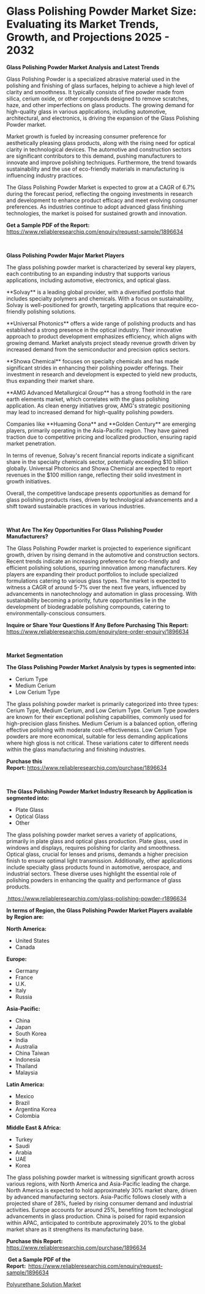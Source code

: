 <p><h1>Glass Polishing Powder Market Size: Evaluating its Market Trends, Growth, and Projections 2025 - 2032</h1></p><p><strong>Glass Polishing Powder Market Analysis and Latest Trends</strong></p>
<p><p>Glass Polishing Powder is a specialized abrasive material used in the polishing and finishing of glass surfaces, helping to achieve a high level of clarity and smoothness. It typically consists of fine powder made from silica, cerium oxide, or other compounds designed to remove scratches, haze, and other imperfections on glass products. The growing demand for high-quality glass in various applications, including automotive, architectural, and electronics, is driving the expansion of the Glass Polishing Powder market.</p><p>Market growth is fueled by increasing consumer preference for aesthetically pleasing glass products, along with the rising need for optical clarity in technological devices. The automotive and construction sectors are significant contributors to this demand, pushing manufacturers to innovate and improve polishing techniques. Furthermore, the trend towards sustainability and the use of eco-friendly materials in manufacturing is influencing industry practices. </p><p>The Glass Polishing Powder Market is expected to grow at a CAGR of 6.7% during the forecast period, reflecting the ongoing investments in research and development to enhance product efficacy and meet evolving consumer preferences. As industries continue to adopt advanced glass finishing technologies, the market is poised for sustained growth and innovation.</p></p>
<p><strong>Get a Sample PDF of the Report:&nbsp;</strong> <a href="https://www.reliableresearchiq.com/enquiry/request-sample/1896634?utm_campaign=3299&utm_medium=2&utm_source=Github&utm_content=ia&utm_term=02042025&utm_id=glass-polishing-powder">https://www.reliableresearchiq.com/enquiry/request-sample/1896634</a></p>
<p>&nbsp;</p>
<p><strong>Glass Polishing Powder Major Market Players</strong></p>
<p><p>The glass polishing powder market is characterized by several key players, each contributing to an expanding industry that supports various applications, including automotive, electronics, and optical glass. </p><p>**Solvay** is a leading global provider, with a diversified portfolio that includes specialty polymers and chemicals. With a focus on sustainability, Solvay is well-positioned for growth, targeting applications that require eco-friendly polishing solutions. </p><p>**Universal Photonics** offers a wide range of polishing products and has established a strong presence in the optical industry. Their innovative approach to product development emphasizes efficiency, which aligns with growing demand. Market analysts project steady revenue growth driven by increased demand from the semiconductor and precision optics sectors.</p><p>**Showa Chemical** focuses on specialty chemicals and has made significant strides in enhancing their polishing powder offerings. Their investment in research and development is expected to yield new products, thus expanding their market share.</p><p>**AMG Advanced Metallurgical Group** has a strong foothold in the rare earth elements market, which correlates with the glass polishing application. As clean energy initiatives grow, AMG's strategic positioning may lead to increased demand for high-quality polishing powders.</p><p>Companies like **Huaming Gona** and **Golden Century** are emerging players, primarily operating in the Asia-Pacific region. They have gained traction due to competitive pricing and localized production, ensuring rapid market penetration.</p><p>In terms of revenue, Solvay's recent financial reports indicate a significant share in the specialty chemicals sector, potentially exceeding $10 billion globally. Universal Photonics and Showa Chemical are expected to report revenues in the $100 million range, reflecting their solid investment in growth initiatives. </p><p>Overall, the competitive landscape presents opportunities as demand for glass polishing products rises, driven by technological advancements and a shift toward sustainable practices in various industries.</p></p>
<p>&nbsp;</p>
<p><strong>What Are The Key Opportunities For Glass Polishing Powder Manufacturers?</strong></p>
<p><p>The Glass Polishing Powder market is projected to experience significant growth, driven by rising demand in the automotive and construction sectors. Recent trends indicate an increasing preference for eco-friendly and efficient polishing solutions, spurring innovation among manufacturers. Key players are expanding their product portfolios to include specialized formulations catering to various glass types. The market is expected to witness a CAGR of around 5-7% over the next five years, influenced by advancements in nanotechnology and automation in glass processing. With sustainability becoming a priority, future opportunities lie in the development of biodegradable polishing compounds, catering to environmentally-conscious consumers.</p></p>
<p><strong>Inquire or Share Your Questions If Any Before Purchasing This Report:</strong> <a href="https://www.reliableresearchiq.com/enquiry/pre-order-enquiry/1896634?utm_campaign=3299&utm_medium=2&utm_source=Github&utm_content=ia&utm_term=02042025&utm_id=glass-polishing-powder">https://www.reliableresearchiq.com/enquiry/pre-order-enquiry/1896634</a></p>
<p>&nbsp;</p>
<p><strong>Market Segmentation</strong></p>
<p><strong>The Glass Polishing Powder Market Analysis by types is segmented into:</strong></p>
<p><ul><li>Cerium Type</li><li>Medium Cerium</li><li>Low Cerium Type</li></ul></p>
<p><p>The glass polishing powder market is primarily categorized into three types: Cerium Type, Medium Cerium, and Low Cerium Type. Cerium Type powders are known for their exceptional polishing capabilities, commonly used for high-precision glass finishes. Medium Cerium is a balanced option, offering effective polishing with moderate cost-effectiveness. Low Cerium Type powders are more economical, suitable for less demanding applications where high gloss is not critical. These variations cater to different needs within the glass manufacturing and finishing industries.</p></p>
<p><strong>Purchase this Report:&nbsp;</strong><a href="https://www.reliableresearchiq.com/purchase/1896634?utm_campaign=3299&utm_medium=2&utm_source=Github&utm_content=ia&utm_term=02042025&utm_id=glass-polishing-powder">https://www.reliableresearchiq.com/purchase/1896634</a></p>
<p>&nbsp;</p>
<p><strong>The Glass Polishing Powder Market Industry Research by Application is segmented into:</strong></p>
<p><ul><li>Plate Glass</li><li>Optical Glass</li><li>Other</li></ul></p>
<p><p>The glass polishing powder market serves a variety of applications, primarily in plate glass and optical glass production. Plate glass, used in windows and displays, requires polishing for clarity and smoothness. Optical glass, crucial for lenses and prisms, demands a higher precision finish to ensure optimal light transmission. Additionally, other applications include specialty glass products found in automotive, aerospace, and industrial sectors. These diverse uses highlight the essential role of polishing powders in enhancing the quality and performance of glass products.</p></p>
<p><a href="https://www.reliableresearchiq.com/glass-polishing-powder-r1896634?utm_campaign=3299&utm_medium=2&utm_source=Github&utm_content=ia&utm_term=02042025&utm_id=glass-polishing-powder">&nbsp;https://www.reliableresearchiq.com/glass-polishing-powder-r1896634</a></p>
<p><strong>In terms of Region, the Glass Polishing Powder Market Players available by Region are:</strong></p>
<p>
    <p> <strong> North America: </strong>
        <ul>
            <li>United States</li>
            <li>Canada</li>
        </ul>
        </p> 
    <p> <strong> Europe: </strong>
        <ul>
            <li>Germany</li>
            <li>France</li>
            <li>U.K.</li>
            <li>Italy</li>
            <li>Russia</li>
        </ul>
        </p> 
    <p> <strong> Asia-Pacific: </strong>
        <ul>
            <li>China</li>
            <li>Japan</li>
            <li>South Korea</li>
            <li>India</li>
            <li>Australia</li>
            <li>China Taiwan</li>
            <li>Indonesia</li>
            <li>Thailand</li>
            <li>Malaysia</li>
        </ul>
        </p> 
    <p> <strong> Latin America: </strong>
        <ul>
            <li>Mexico</li>
            <li>Brazil</li>
            <li>Argentina Korea</li>
            <li>Colombia</li>
        </ul>
        </p> 
    <p> <strong> Middle East & Africa: </strong>
        <ul>
            <li>Turkey</li>
            <li>Saudi</li>
            <li>Arabia</li>
            <li>UAE</li>
            <li>Korea</li>
        </ul>
    </p>
    </p>
<p><p>The glass polishing powder market is witnessing significant growth across various regions, with North America and Asia-Pacific leading the charge. North America is expected to hold approximately 30% market share, driven by advanced manufacturing sectors. Asia-Pacific follows closely with a projected share of 28%, fueled by rising consumer demand and industrial activities. Europe accounts for around 25%, benefiting from technological advancements in glass production. China is poised for rapid expansion within APAC, anticipated to contribute approximately 20% to the global market share as it strengthens its manufacturing base.</p></p>
<p><strong>Purchase this Report: </strong><a href="https://www.reliableresearchiq.com/purchase/1896634?utm_campaign=3299&utm_medium=2&utm_source=Github&utm_content=ia&utm_term=02042025&utm_id=glass-polishing-powder">https://www.reliableresearchiq.com/purchase/1896634</a></p>
<p>&nbsp;<strong>Get a Sample PDF of the Report:&nbsp;&nbsp;</strong><a href="https://www.reliableresearchiq.com/enquiry/request-sample/1896634?utm_campaign=3299&utm_medium=2&utm_source=Github&utm_content=ia&utm_term=02042025&utm_id=glass-polishing-powder">https://www.reliableresearchiq.com/enquiry/request-sample/1896634</a></p>
<p><strong></strong></p>
<p><p><a href="https://github.com/sirayedantte/Market-Research-Report-List-1/blob/main/polyurethane-solution-market.md?utm_campaign=3299&utm_medium=2&utm_source=Github&utm_content=ia&utm_term=02042025&utm_id=glass-polishing-powder">Polyurethane Solution Market</a></p></p>